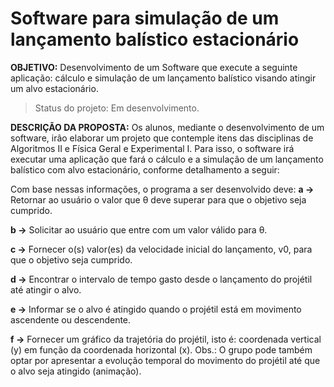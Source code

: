 # Software para simulação de um lançamento balístico estacionário

**OBJETIVO:** Desenvolvimento de um Software que execute a seguinte aplicação: cálculo e
simulação de um lançamento balístico visando atingir um alvo estacionário.

> Status do projeto: Em desenvolvimento.

**DESCRIÇÃO DA PROPOSTA:** Os alunos, mediante o desenvolvimento de um software, irão
elaborar um projeto que contemple itens das disciplinas de Algoritmos II e Física Geral e
Experimental I. Para isso, o software irá executar uma aplicação que fará o cálculo e a
simulação de um lançamento balístico com alvo estacionário, conforme detalhamento a
seguir:

Com base nessas informações, o programa a ser desenvolvido deve:
**a ->**  Retornar ao usuário o valor que θ deve superar para que o objetivo seja cumprido.

**b ->**  Solicitar ao usuário que entre com um valor válido para θ.

**c ->**  Fornecer o(s) valor(es) da velocidade inicial do lançamento, v0, para que o objetivo seja cumprido.

**d ->**  Encontrar o intervalo de tempo gasto desde o lançamento do projétil até atingir o alvo.

**e ->**  Informar se o alvo é atingido quando o projétil está em movimento ascendente ou descendente.

**f ->**  Fornecer um gráfico da trajetória do projétil, isto é: coordenada vertical (y) em função da coordenada
      horizontal (x). Obs.: O grupo pode também optar por apresentar a evolução temporal do movimento do
      projétil até que o alvo seja atingido (animação).